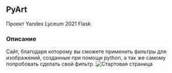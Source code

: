 ## PyArt
Проект Yandex Lyceum 2021 Flask
### Описание
Сайт, благодаря которому вы сможете применить фильтры для изображений,
созданные при помощи python, а так же самому попробовать сделать свой фильтр.
![Стартовая страница](https://github.com/#?raw=true)